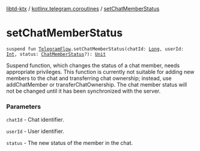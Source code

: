 [libtd-ktx](../index.md) / [kotlinx.telegram.coroutines](index.md) / [setChatMemberStatus](./set-chat-member-status.md)

# setChatMemberStatus

`suspend fun `[`TelegramFlow`](../kotlinx.telegram.core/-telegram-flow/index.md)`.setChatMemberStatus(chatId: `[`Long`](https://kotlinlang.org/api/latest/jvm/stdlib/kotlin/-long/index.html)`, userId: `[`Int`](https://kotlinlang.org/api/latest/jvm/stdlib/kotlin/-int/index.html)`, status: `[`ChatMemberStatus`](https://tdlibx.github.io/td/docs/org/drinkless/td/libcore/telegram/TdApi.ChatMemberStatus.html)`?): `[`Unit`](https://kotlinlang.org/api/latest/jvm/stdlib/kotlin/-unit/index.html)

Suspend function, which changes the status of a chat member, needs appropriate privileges. This
function is currently not suitable for adding new members to the chat and transferring chat
ownership; instead, use addChatMember or transferChatOwnership. The chat member status will not be
changed until it has been synchronized with the server.

### Parameters

`chatId` - Chat identifier.

`userId` - User identifier.

`status` - The new status of the member in the chat.